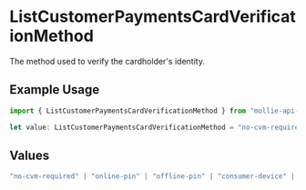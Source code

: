 # ListCustomerPaymentsCardVerificationMethod

The method used to verify the cardholder's identity.

## Example Usage

```typescript
import { ListCustomerPaymentsCardVerificationMethod } from "mollie-api-typescript/models/operations";

let value: ListCustomerPaymentsCardVerificationMethod = "no-cvm-required";
```

## Values

```typescript
"no-cvm-required" | "online-pin" | "offline-pin" | "consumer-device" | "signature" | "signature-and-online-pin" | "online-pin-and-signature" | "none" | "failed"
```